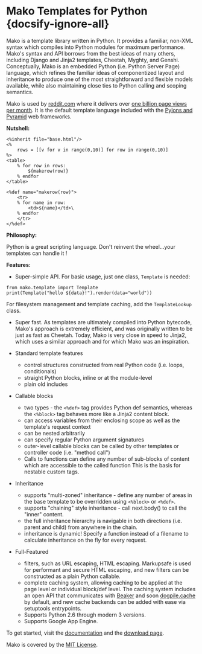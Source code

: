 # Mako Templates for Python {docsify-ignore-all}

Mako is a template library written in Python. It provides a familiar, non-XML syntax which compiles into Python modules for maximum performance. Mako's syntax and API borrows from the best ideas of many others, including Django and Jinja2 templates, Cheetah, Myghty, and Genshi. Conceptually, Mako is an embedded Python (i.e. Python Server Page) language, which refines the familiar ideas of componentized layout and inheritance to produce one of the most straightforward and flexible models available, while also maintaining close ties to Python calling and scoping semantics.

Mako is used by [reddit.com](https://www.reddit.com/) where it delivers over [one billion page views per month](http://mashable.com/2011/02/02/reddit-surpasses-1-billion-monthly-pageviews/#E1OPKBTwR5qP). It is the default template language included with the [Pylons and Pyramid](https://www.pylonsproject.org/) web frameworks.

**Nutshell:**

```
<%inherit file="base.html"/>
<%
    rows = [[v for v in range(0,10)] for row in range(0,10)]
%>
<table>
    % for row in rows:
        ${makerow(row)}
    % endfor
</table>

<%def name="makerow(row)">
    <tr>
    % for name in row:
        <td>${name}</td>\
    % endfor
    </tr>
</%def>
``` 

**Philosophy:**

Python is a great scripting language. Don't reinvent the wheel...your templates can handle it !

**Features:**

- Super-simple API. For basic usage, just one class, `Template` is needed: 

```
from mako.template import Template
print(Template("hello ${data}!").render(data="world"))
```

For filesystem management and template caching, add the `TemplateLookup` class. 

- Super fast. As templates are ultimately compiled into Python bytecode, Mako's approach is extremely efficient, and was originally written to be just as fast as Cheetah. Today, Mako is very close in speed to Jinja2, which uses a similar approach and for which Mako was an inspiration. 

- Standard template features 
  - control structures constructed from real Python code (i.e. loops, conditionals)
  - straight Python blocks, inline or at the module-level
  - plain old includes

- Callable blocks 
  - two types - the `<%def>` tag provides Python def semantics, whereas the `<%block>` tag behaves more like a Jinja2 content block.
  - can access variables from their enclosing scope as well as the template's request context
  - can be nested arbitrarily
  - can specify regular Python argument signatures
  - outer-level callable blocks can be called by other templates or controller code (i.e. "method call")
  - Calls to functions can define any number of sub-blocks of content which are accessible to the called function This is the basis for nestable custom tags.

- Inheritance
  - supports "multi-zoned" inheritance - define any number of areas in the base template to be overridden using `<%block>` or `<%def>`.
  - supports "chaining" style inheritance - call next.body() to call the "inner" content.
  - the full inheritance hierarchy is navigable in both directions (i.e. parent and child) from anywhere in the chain.
  - inheritance is dynamic! Specify a function instead of a filename to calculate inheritance on the fly for every request.

- Full-Featured
  - filters, such as URL escaping, HTML escaping. Markupsafe is used for performant and secure HTML escaping, and new filters can be constructed as a plain Python callable.
  - complete caching system, allowing caching to be applied at the page level or individual block/def level. The caching system includes an open API that communicates with [Beaker](http://beaker.groovie.org/) and soon [dogpile.cache](https://bitbucket.org/zzzeek/dogpile.cache/) by default, and new cache backends can be added with ease via setuptools entrypoints.
  - Supports Python 2.6 through modern 3 versions.
  - Supports Google App Engine.


To get started, visit the [documentation](http://www.makotemplates.org/docs/) and the [download page](http://www.makotemplates.org/download.html).

Mako is covered by the [MIT License](http://www.opensource.org/licenses/mit-license.php).
